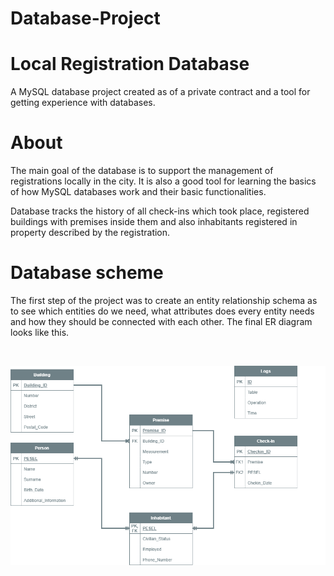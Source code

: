 # Database-Project
# Local Registration Database

A MySQL database project created as of a private contract and a tool for getting experience with databases.    

# About

The main goal of the database is to support the management of registrations locally in the city. It is also a good tool for learning the basics of how MySQL databases work and their basic functionalities.

Database tracks the history of all check-ins which took place, registered buildings with premises inside them and also inhabitants registered in property described by the registration.

# Database scheme

The first step of the project was to create an entity relationship schema as to see which entities do we need, what attributes does every entity needs and how they should be connected with each other. The final ER diagram looks like this.

<br /> 

![ERDiagram](schemes/scheme.png)

